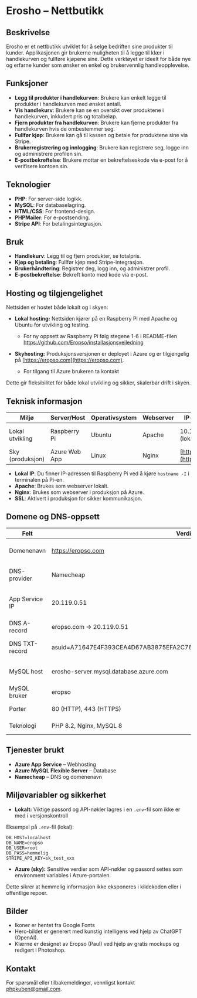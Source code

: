 # Erosho – Nettbutikk


## Beskrivelse

Erosho er et nettbutikk utviklet for å selge bedriften sine produkter til kunder. Applikasjonen gir brukerne muligheten til å legge til klær i handlekurven og fullføre kjøpene sine. Dette verktøyet er ideelt for både nye og erfarne kunder som ønsker en enkel og brukervennlig handleopplevelse.

## Funksjoner

- **Legg til produkter i handlekurven**: Brukere kan enkelt legge til produkter i handlekurven med ønsket antall.
- **Vis handlekurv**: Brukere kan se en oversikt over produktene i handlekurven, inkludert pris og totalbeløp.
- **Fjern produkter fra handlekurven**: Brukere kan fjerne produkter fra handlekurven hvis de ombestemmer seg.
- **Fullfør kjøp**: Brukere kan gå til kassen og betale for produktene sine via Stripe.
- **Brukerregistrering og innlogging**: Brukere kan registrere seg, logge inn og administrere profilen sin.
- **E-postbekreftelse**: Brukere mottar en bekreftelseskode via e-post for å verifisere kontoen sin.

## Teknologier

- **PHP**: For server-side logikk.
- **MySQL**: For databaselagring.
- **HTML/CSS**: For frontend-design.
- **PHPMailer**: For e-postsending.
- **Stripe API**: For betalingsintegrasjon.


## Bruk

- **Handlekurv**: Legg til og fjern produkter, se totalpris.
- **Kjøp og betaling**: Fullfør kjøp med Stripe-integrasjon.
- **Brukerhåndtering**: Registrer deg, logg inn, og administrer profil.
- **E-postbekreftelse**: Bekreft konto med kode via e-post.




## Hosting og tilgjengelighet

Nettsiden er hostet både lokalt og i skyen:

- **Lokal hosting:** Nettsiden kjører på en Raspberry Pi med Apache og Ubuntu for utvikling og testing.
    - For ny oppsett av Raspberry Pi følg stegene 1-6 i README-filen https://github.com/Eropso/installasjonsveiledning


- **Skyhosting:** Produksjonsversjonen er deployet i Azure og er tilgjengelig på [https://eropso.com](https://eropso.com).
    - For tilgang til Azure brukeren ta kontakt

Dette gir fleksibilitet for både lokal utvikling og sikker, skalerbar drift i skyen.

## Teknisk informasjon

| Miljø           | Server/Host         | Operativsystem | Webserver | IP-adresse / URL         | Annet         |
|-----------------|--------------------|----------------|-----------|--------------------------|---------------|
| Lokal utvikling | Raspberry Pi        | Ubuntu         | Apache    | 10.100.10.134 (lokal IP) | Tilgang via LAN |
| Sky (produksjon)| Azure Web App      | Linux   | Nginx     | [https://eropso.com](https://eropso.com) | SSL aktivert   |

- **Lokal IP**: Du finner IP-adressen til Raspberry Pi ved å kjøre `hostname -I` i terminalen på Pi-en.
- **Apache**: Brukes som webserver lokalt.
- **Nginx**: Brukes som webserver i produksjon på Azure.
- **SSL**: Aktivert i produksjon for sikker kommunikasjon.

## Domene og DNS-oppsett

| Felt              | Verdi                                          | Kommentar                            |
|-------------------|-----------------------------------------------|---------------------------------------|
| Domenenavn        | https://eropso.com                       | Registrert hos Namecheap              |
| DNS-provider      | Namecheap                                     | Brukes til å administrere DNS         |
| App Service IP    | 20.119.0.51                                   | Peker til Azure App Service (A-record)|
| DNS A-record      | eropso.com → 20.119.0.51                | Kreves for tilkobling                 |
| DNS TXT-record    | asuid=A71647E4F393CEA4D67AB3875EFA2C76D3ED9FCF8671C5A3C9E058C77FEBBAA8                   | Brukes for verifisering i Azure  |
| MySQL host        | erosho-server.mysql.database.azure.com                 | MySQL Flexible Server                 |
| MySQL bruker      | eropso                                     | Opprettes i Azure                     |
| Porter            | 80 (HTTP), 443 (HTTPS)                        | Standard for nettsider                |
| Teknologi         | PHP 8.2, Nginx, MySQL 8                        | App Service stack                     |

## Tjenester brukt

- **Azure App Service** – Webhosting
- **Azure MySQL Flexible Server** – Database
- **Namecheap** – DNS og domenenavn

## Miljøvariabler og sikkerhet

- **Lokalt:** Viktige passord og API-nøkler lagres i en `.env`-fil som ikke er med i versjonskontroll

Eksempel på `.env`-fil (lokal):
```env
DB_HOST=localhost
DB_NAME=eropso
DB_USER=root
DB_PASS=hemmelig
STRIPE_API_KEY=sk_test_xxx
```
- **Azure (sky):** Sensitive verdier som API-nøkler og passord settes som environment variables i Azure-portalen.

Dette sikrer at hemmelig informasjon ikke eksponeres i kildekoden eller i offentlige repoer.


## Bilder
 - Ikoner er hentet fra Google Fonts
 - Hero-bildet er generert med kunstig intelligens ved hjelp av ChatGPT (OpenAI).
 - Klærne er designet av Eropso (Paul) ved hjelp av gratis mockups og redigert i Photoshop.

## Kontakt
For spørsmål eller tilbakemeldinger, vennligst kontakt phpkuben@gmail.com.
